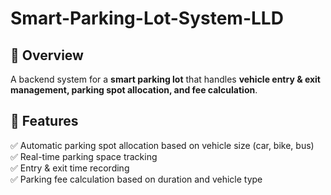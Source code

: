 # Smart-Parking-Lot-System-LLD
## 📌 Overview
A backend system for a **smart parking lot** that handles **vehicle entry & exit management, parking spot allocation, and fee calculation**.

## 🚀 Features
✅ Automatic parking spot allocation based on vehicle size (car, bike, bus)  
✅ Real-time parking space tracking  
✅ Entry & exit time recording  
✅ Parking fee calculation based on duration and vehicle type
